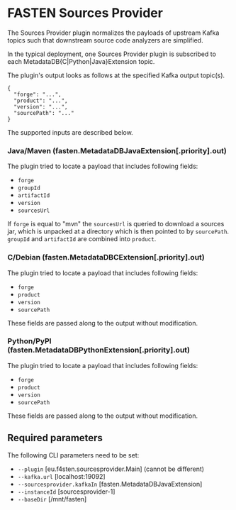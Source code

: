 # FASTEN Sources Provider

The Sources Provider plugin normalizes the payloads of upstream Kafka topics such that downstream source code analyzers are simplified.

In the typical deployment, one Sources Provider plugin is subscribed to each MetadataDB{C|Python|Java}Extension topic.

The plugin's output looks as follows at the specified Kafka output topic(s).
```
{
  "forge": "...",
  "product": "...",
  "version": "...",
  "sourcePath": "..."
}
```

The supported inputs are described below.

### Java/Maven (fasten.MetadataDBJavaExtension[.priority].out)
The plugin tried to locate a payload that includes following fields:
 - `forge`
 - `groupId`
 - `artifactId`
 - `version`
 - `sourcesUrl`
 
If `forge` is equal to "mvn" the `sourcesUrl` is queried to download a sources jar, which is unpacked at a directory which is then pointed to by  `sourcePath`. `groupId` and `artifactId` are combined into `product`. 

### C/Debian (fasten.MetadataDBCExtension[.priority].out)
The plugin tried to locate a payload that includes following fields:
- `forge`
- `product`
- `version`
- `sourcePath`

These fields are passed along to the output without modification.

### Python/PyPI (fasten.MetadataDBPythonExtension[.priority].out)
The plugin tried to locate a payload that includes following fields:
- `forge`
- `product`
- `version`
- `sourcePath`

These fields are passed along to the output without modification.

## Required parameters
The following CLI parameters need to be set:
- `--plugin` [eu.f4sten.sourcesprovider.Main] (cannot be different)
- `--kafka.url` [localhost:19092]
- `--sourcesprovider.kafkaIn` [fasten.MetadataDBJavaExtension]
- `--instanceId` [sourcesprovider-1]
- `--baseDir` [/mnt/fasten]